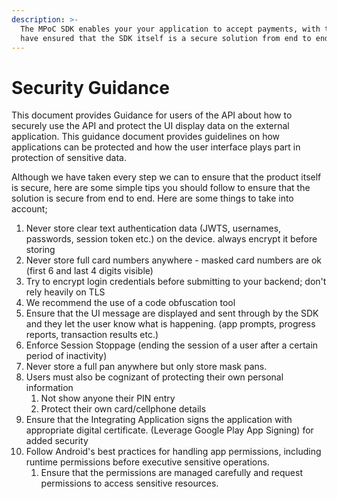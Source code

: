 ```yaml
---
description: >-
  The MPoC SDK enables your your application to accept payments, with that we
  have ensured that the SDK itself is a secure solution from end to end.
---
```


# Security Guidance

This document provides Guidance for users of the API about how to securely use the API and protect the UI display data on the external application. This guidance document provides guidelines on how applications can be protected and how the user interface plays part in protection of sensitive data.&#x20;

Although we have taken every step we can to ensure that the product itself is secure, here are some simple tips you should follow to ensure that the solution is secure from end to end. Here are some things to take into account;&#x20;

1. Never store clear text authentication data (JWTS, usernames, passwords, session token etc.) on the device. always encrypt it before storing
2. Never store full card numbers anywhere - masked card numbers are ok (first 6 and last 4 digits visible)
3. Try to encrypt login credentials before submitting to your backend; don't rely heavily on TLS
4. We recommend the use of a code obfuscation tool&#x20;
5. Ensure that the UI message  are displayed and sent through by the SDK and they let the user know what is happening. (app prompts, progress reports, transaction results etc.)&#x20;
6. Enforce Session Stoppage (ending the session of a user after a certain period of inactivity)
7. Never store a full pan anywhere but only store mask pans.
8. Users must also be cognizant of protecting their own personal information&#x20;
    1. Not show anyone their PIN entry
    2. Protect their own card/cellphone details&#x20;
9. Ensure that the Integrating Application signs the application with appropriate digital certificate. (Leverage Google Play App Signing) for added security&#x20;
10. Follow Android's best practices for handling app permissions, including runtime permissions before executive sensitive operations.&#x20;
    1. Ensure that the permissions are managed carefully and request permissions to access sensitive resources.&#x20;
